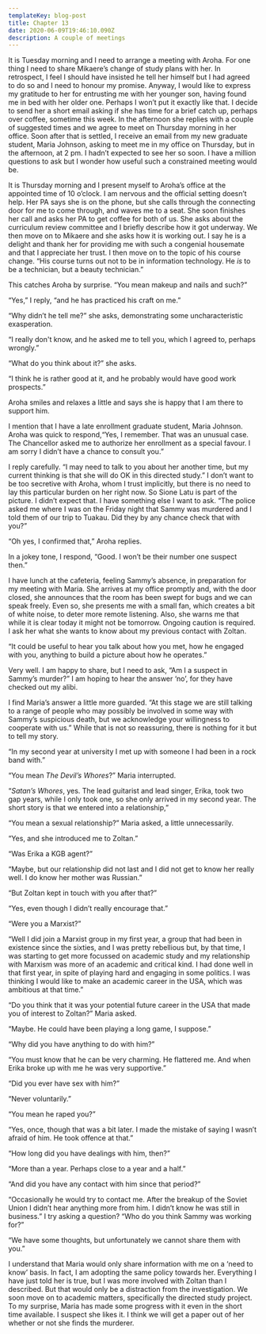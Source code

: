 ```yaml
---
templateKey: blog-post
title: Chapter 13
date: 2020-06-09T19:46:10.090Z
description: A couple of meetings
---
```

It is Tuesday morning and I need to arrange a meeting with Aroha. For one thing I need to share Mikaere’s change of study plans with her. In retrospect, I feel I should have insisted he tell her himself but I had agreed to do so and I need to honour my promise. Anyway, I would like to express my gratitude to her for entrusting me with her younger son, having found me in bed with her older one. Perhaps I won’t put it exactly like that. I decide to send her a short email asking if she has time for a brief catch up, perhaps over coffee, sometime this week. In the afternoon she replies with a couple of suggested times and we agree to meet on Thursday morning in her office. Soon after that is settled, I receive an email from my new graduate student, Maria Johnson, asking to meet me in my office on Thursday, but in the afternoon, at 2 pm. I hadn’t expected to see her so soon. I have a million questions to ask but I wonder how useful such a constrained meeting would be.

It is Thursday morning and I present myself to Aroha’s office at the appointed time of 10 o’clock. I am nervous and the official setting doesn’t help. Her PA says she is on the phone, but she calls through the connecting door for me to come through, and waves me to a seat. She soon finishes her call and asks her PA to get coffee for both of us. She asks about the curriculum review committee and I briefly describe how it got underway. We then move on to Mikaere and she asks how it is working out. I say he is a delight and thank her for providing me with such a congenial housemate and that I appreciate her trust. I then move on to the topic of his course change. “His course turns out not to be in information technology. He *is* to be a technician, but a beauty technician.”

This catches Aroha by surprise. “You mean makeup and nails and such?”

“Yes,” I reply, “and he has practiced his craft on me.”

“Why didn’t he tell me?” she asks, demonstrating some uncharacteristic exasperation.

“I really don't know, and he asked me to tell you, which I agreed to, perhaps wrongly.”

“What do you think about it?” she asks.

“I think he is rather good at it, and he probably would have good work prospects.”

Aroha smiles and relaxes a little and says she is happy that I am there to support him.

I mention that I have a late enrollment graduate student, Maria Johnson. Aroha was quick to respond,“Yes, I remember. That was an unusual case. The Chancellor asked me to authorize her enrollment as a special favour. I am sorry I didn’t have a chance to consult you.” 

I reply carefully. “I may need to talk to you about her another time, but my current thinking is that she will do OK in this directed study.” I don’t want to be too secretive with Aroha, whom I trust implicitly, but there is no need to lay this particular burden on her right now. So Sione Latu is part of the picture. I didn’t expect that. I have something else I want to ask. “The police asked me where I was on the Friday night that Sammy was murdered and I told them of our trip to Tuakau. Did they by any chance check that with you?”

“Oh yes, I confirmed that,” Aroha replies.

In a jokey tone, I respond, “Good. I won’t be their number one suspect then.”

I have lunch at the cafeteria, feeling Sammy’s absence, in preparation for my meeting with Maria. She arrives at my office promptly and, with the door closed, she announces that the room has been swept for bugs and we can speak freely. Even so, she presents me with a small fan, which creates a bit of white noise, to deter more remote listening. Also, she warns me that while it is clear today it might not be tomorrow. Ongoing caution is required. I ask her what she wants to know about my previous contact with Zoltan.

“It could be useful to hear you talk about how you met, how he engaged with you, anything to build a picture about how he operates.”

Very well. I am happy to share, but I need to ask, “Am I a suspect in Sammy’s murder?” I am hoping to hear the answer ‘no’, for they have checked out my alibi.

I find Maria’s answer a little more guarded. “At this stage we are still talking to a range of people who may possibly be involved in some way with Sammy’s suspicious death, but we acknowledge your willingness to cooperate with us.” While that is not so reassuring, there is nothing for it but to tell my story.

“In my second year at university I met up with someone I had been in a rock band with.”

“You mean *The Devil’s Whores*?” Maria interrupted.

“*Satan’s Whores*, yes. The lead guitarist and lead singer, Erika, took two gap years, while I only took one, so she only arrived in my second year. The short story is that we entered into a relationship,”

“You mean a sexual relationship?” Maria asked, a little unnecessarily.

“Yes, and she introduced me to Zoltan.”

“Was Erika a KGB agent?”

“Maybe, but our relationship did not last and I did not get to know her really well. I do know her mother was Russian.”

“But Zoltan kept in touch with you after that?”

“Yes, even though I didn’t really encourage that.”

“Were you a Marxist?”

“Well I did join a Marxist group in my first year, a group that had been in existence since the sixties, and I was pretty rebellious but, by that time, I was starting to get more focussed on academic study and my relationship with Marxism was more of an academic and critical kind. I had done well in that first year, in spite of playing hard and engaging in some politics. I was thinking I would like to make an academic career in the USA, which was ambitious at that time.”

“Do you think that it was your potential future career in the USA that made you of interest to Zoltan?” Maria asked.

“Maybe. He could have been playing a long game, I suppose.”

“Why did you have anything to do with him?”

“You must know that he can be very charming. He flattered me. And when Erika broke up with me he was very supportive.”

“Did you ever have sex with him?”

“Never voluntarily.”

“You mean he raped you?”

“Yes, once, though that was a bit later. I made the mistake of saying I wasn’t afraid of him. He took offence at that.”

“How long did you have dealings with him, then?”

“More than a year. Perhaps close to a year and a half.”

“And did you have any contact with him since that period?”

“Occasionally he would try to contact me. After the breakup of the Soviet Union I didn’t hear anything more from him. I didn’t know he was still in business.” I try asking a question? “Who do you think Sammy was working for?”

“We have some thoughts, but unfortunately we cannot share them with you.”

I understand that Maria would only share information with me on a ‘need to know’ basis. In fact, I am adopting the same policy towards her. Everything I have just told her is true, but I was more involved with Zoltan than I described. But that would only be a distraction from the investigation. We soon move on to academic matters, specifically the directed study project. To my surprise, Maria has made some progress with it even in the short time available. I suspect she likes it. I think we will get a paper out of her whether or not she finds the murderer.